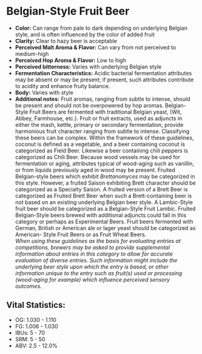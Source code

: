 # Belgian-Style Fruit Beer

- **Color:** Can range from pale to dark depending on underlying Belgian style, and is often influenced by the color of added fruit
- **Clarity:** Clear to hazy beer is acceptable
- **Perceived Malt Aroma & Flavor:** Can vary from not perceived to medium-high
- **Perceived Hop Aroma & Flavor:** Low to high
- **Perceived bitterness:** Varies with underlying Belgian style
- **Fermentation Characteristics:** Acidic bacterial fermentation attributes may be absent or may be present; if present, such attributes contribute to acidity and enhance fruity balance.
- **Body:** Varies with style
- **Additional notes:** Fruit aromas, ranging from subtle to intense, should be present and should not be overpowered by hop aromas. Belgian-Style Fruit Beers are fermented with traditional Belgian yeast, (Wit, Abbey, Farmhouse, etc.). Fruit or fruit extracts, used as adjuncts in either the mash, kettle, primary or secondary fermentation, provide harmonious fruit character ranging from subtle to intense. Classifying these beers can be complex. Within the framework of these guidelines, coconut is defined as a vegetable, and a beer containing coconut is categorized as Field Beer. Likewise a beer containing chili peppers is categorized as Chili Beer. Because wood vessels may be used for fermentation or aging, attributes typical of wood-aging such as vanillin, or from liquids previously aged in wood may be present. Fruited Belgian-style beers which exhibit _Brettanomyces_ may be categorized in this style. However, a fruited Saison exhibiting Brett character should be categorized as a Specialty Saison. A fruited version of a Brett Beer is categorized as Fruited Brett Beer when such a Brett-containing beer is not based on an existing underlying Belgian beer style. A Lambic-Style fruit beer should be categorized as a Belgian-Style Fruit Lambic. Fruited Belgian-Style beers brewed with additional adjuncts could fall in this category or perhaps as Experimental Beers. Fruit beers fermented with German, British or American ale or lager yeast should be categorized as American- Style Fruit Beers or as Fruit Wheat Beers. <br/>
_When using these guidelines as the basis for evaluating entries at competitions, brewers may be asked to provide supplemental information about entries in this category to allow for accurate evaluation of diverse entries. Such information might include the underlying beer style upon which the entry is based, or other information unique to the entry such as fruit(s) used or processing (wood-aging for example) which influence perceived sensory outcomes._

## Vital Statistics:

- OG: 1.030 - 1.110
- FG: 1.006 - 1.030
- IBUs: 5 - 70
- SRM: 5 - 50
- ABV: 2.5 - 12.0%
